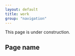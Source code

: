 ```yaml
---
layout: default
title: work
group: "navigation"
---
```


      
<p>This page is under construction.</p>
<h2>Page name</h2>     
